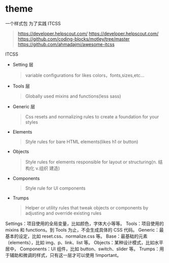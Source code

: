 # theme

一个样式包
为了实践 ITCSS

> <https://developer.helpscout.com/>
> <https://developer.helpscout.com/>
> <https://github.com/coding-blocks/motley/tree/master>
> <https://github.com/ahmadajmi/awesome-itcss>

ITCSS

- Setting 层
  > variable configurations for likes colors，fonts,sizes,etc...
- Tools 层
  > Globally used mixins and functions(less sass)
- Generic 层
  > Css resets and normalizing rules to create a foundation for your styles
- Elements
  > Style rules for bare HTML elements(likes h1 or button)
- Objects
  > Style rules for elements responsible for layout or structuring(n. 结构化 v.组织 建造)
- Components
  > Style rule for UI components
- Trumps
  > Helper or utility rules that tweak objects or components by adjusting and override existing rules

Settings：项目使用的全局变量，比如颜色，字体大小等等。
Tools：项目使用的 mixins 和 functions。到 Tools 为止，不会生成具体的 CSS 代码。
Generic：最基本的设定，比如 reset.css、normalize.css 等。
Base：最基础的元素（elements），比如 img、p、link、list 等。
Objects：某种设计模式，比如水平居中，
Components：UI 组件，比如 button、switch、slider 等。
Trumps：用于辅助和微调的样式，只有这一层才可以使用 !important。
